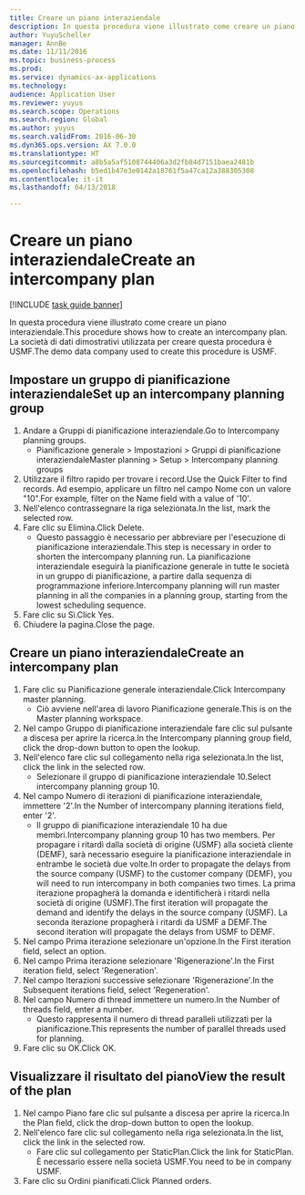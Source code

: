 ```yaml
--- 
title: Creare un piano interaziendale
description: In questa procedura viene illustrato come creare un piano interaziendale.
author: YuyuScheller
manager: AnnBe
ms.date: 11/11/2016
ms.topic: business-process
ms.prod: 
ms.service: dynamics-ax-applications
ms.technology: 
audience: Application User
ms.reviewer: yuyus
ms.search.scope: Operations
ms.search.region: Global
ms.author: yuyus
ms.search.validFrom: 2016-06-30
ms.dyn365.ops.version: AX 7.0.0
ms.translationtype: HT
ms.sourcegitcommit: a8b5a5af5108744406a3d2fb84d7151baea2481b
ms.openlocfilehash: b5ed1b47e3e0142a18761f5a47ca12a388305308
ms.contentlocale: it-it
ms.lasthandoff: 04/13/2018

---
```

# <a name="create-an-intercompany-plan"></a><span data-ttu-id="6fe6e-103">Creare un piano interaziendale</span><span class="sxs-lookup"><span data-stu-id="6fe6e-103">Create an intercompany plan</span></span>

[!INCLUDE [task guide banner](../../includes/task-guide-banner.md)]

<span data-ttu-id="6fe6e-104">In questa procedura viene illustrato come creare un piano interaziendale.</span><span class="sxs-lookup"><span data-stu-id="6fe6e-104">This procedure shows how to create an intercompany plan.</span></span> <span data-ttu-id="6fe6e-105">La società di dati dimostrativi utilizzata per creare questa procedura è USMF.</span><span class="sxs-lookup"><span data-stu-id="6fe6e-105">The demo data company used to create this procedure is USMF.</span></span>


## <a name="set-up-an-intercompany-planning-group"></a><span data-ttu-id="6fe6e-106">Impostare un gruppo di pianificazione interaziendale</span><span class="sxs-lookup"><span data-stu-id="6fe6e-106">Set up an intercompany planning group</span></span> 
1. <span data-ttu-id="6fe6e-107">Andare a Gruppi di pianificazione interaziendale.</span><span class="sxs-lookup"><span data-stu-id="6fe6e-107">Go to Intercompany planning groups.</span></span>
    * <span data-ttu-id="6fe6e-108">Pianificazione generale > Impostazioni > Gruppi di pianificazione interaziendale</span><span class="sxs-lookup"><span data-stu-id="6fe6e-108">Master planning > Setup > Intercompany planning groups</span></span>  
2. <span data-ttu-id="6fe6e-109">Utilizzare il filtro rapido per trovare i record.</span><span class="sxs-lookup"><span data-stu-id="6fe6e-109">Use the Quick Filter to find records.</span></span> <span data-ttu-id="6fe6e-110">Ad esempio, applicare un filtro nel campo Nome con un valore "10".</span><span class="sxs-lookup"><span data-stu-id="6fe6e-110">For example, filter on the Name field with a value of '10'.</span></span>
3. <span data-ttu-id="6fe6e-111">Nell'elenco contrassegnare la riga selezionata.</span><span class="sxs-lookup"><span data-stu-id="6fe6e-111">In the list, mark the selected row.</span></span>
4. <span data-ttu-id="6fe6e-112">Fare clic su Elimina.</span><span class="sxs-lookup"><span data-stu-id="6fe6e-112">Click Delete.</span></span>
    * <span data-ttu-id="6fe6e-113">Questo passaggio è necessario per abbreviare per l'esecuzione di pianificazione interaziendale.</span><span class="sxs-lookup"><span data-stu-id="6fe6e-113">This step is necessary in order to shorten the intercompany planning run.</span></span>   <span data-ttu-id="6fe6e-114">La pianificazione interaziendale eseguirà la pianificazione generale in tutte le società in un gruppo di pianificazione, a partire dalla sequenza di programmazione inferiore.</span><span class="sxs-lookup"><span data-stu-id="6fe6e-114">Intercompany planning will run master planning in all the companies in a planning group, starting from the lowest scheduling sequence.</span></span>  
5. <span data-ttu-id="6fe6e-115">Fare clic su Sì.</span><span class="sxs-lookup"><span data-stu-id="6fe6e-115">Click Yes.</span></span>
6. <span data-ttu-id="6fe6e-116">Chiudere la pagina.</span><span class="sxs-lookup"><span data-stu-id="6fe6e-116">Close the page.</span></span>

## <a name="create-an-intercompany-plan"></a><span data-ttu-id="6fe6e-117">Creare un piano interaziendale</span><span class="sxs-lookup"><span data-stu-id="6fe6e-117">Create an intercompany plan</span></span>
1. <span data-ttu-id="6fe6e-118">Fare clic su Pianificazione generale interaziendale.</span><span class="sxs-lookup"><span data-stu-id="6fe6e-118">Click Intercompany master planning.</span></span>
    * <span data-ttu-id="6fe6e-119">Ciò avviene nell'area di lavoro Pianificazione generale.</span><span class="sxs-lookup"><span data-stu-id="6fe6e-119">This is on the Master planning workspace.</span></span>  
2. <span data-ttu-id="6fe6e-120">Nel campo Gruppo di pianificazione interaziendale fare clic sul pulsante a discesa per aprire la ricerca.</span><span class="sxs-lookup"><span data-stu-id="6fe6e-120">In the Intercompany planning group field, click the drop-down button to open the lookup.</span></span>
3. <span data-ttu-id="6fe6e-121">Nell'elenco fare clic sul collegamento nella riga selezionata.</span><span class="sxs-lookup"><span data-stu-id="6fe6e-121">In the list, click the link in the selected row.</span></span>
    * <span data-ttu-id="6fe6e-122">Selezionare il gruppo di pianificazione interaziendale 10.</span><span class="sxs-lookup"><span data-stu-id="6fe6e-122">Select intercompany planning group 10.</span></span>  
4. <span data-ttu-id="6fe6e-123">Nel campo Numero di iterazioni di pianificazione interaziendale, immettere '2'.</span><span class="sxs-lookup"><span data-stu-id="6fe6e-123">In the Number of intercompany planning iterations field, enter '2'.</span></span>
    * <span data-ttu-id="6fe6e-124">Il gruppo di pianificazione interaziendale 10 ha due membri.</span><span class="sxs-lookup"><span data-stu-id="6fe6e-124">Intercompany planning group 10 has two members.</span></span> <span data-ttu-id="6fe6e-125">Per propagare i ritardi dalla società di origine (USMF) alla società cliente (DEMF), sarà necessario eseguire la pianificazione interaziendale in entrambe le società due volte.</span><span class="sxs-lookup"><span data-stu-id="6fe6e-125">In order to propagate the delays from the source company (USMF) to the customer company (DEMF), you will need to run intercompany in both companies two times.</span></span> <span data-ttu-id="6fe6e-126">La prima iterazione propagherà la domanda e identificherà i ritardi nella società di origine (USMF).</span><span class="sxs-lookup"><span data-stu-id="6fe6e-126">The first iteration will propagate the demand and identify the delays in the source company (USMF).</span></span> <span data-ttu-id="6fe6e-127">La seconda iterazione propagherà i ritardi da USMF a DEMF.</span><span class="sxs-lookup"><span data-stu-id="6fe6e-127">The second iteration will propagate the delays from USMF to DEMF.</span></span>  
5. <span data-ttu-id="6fe6e-128">Nel campo Prima iterazione selezionare un'opzione.</span><span class="sxs-lookup"><span data-stu-id="6fe6e-128">In the First iteration field, select an option.</span></span>
6. <span data-ttu-id="6fe6e-129">Nel campo Prima iterazione selezionare 'Rigenerazione'.</span><span class="sxs-lookup"><span data-stu-id="6fe6e-129">In the First iteration field, select 'Regeneration'.</span></span>
7. <span data-ttu-id="6fe6e-130">Nel campo Iterazioni successive selezionare 'Rigenerazione'.</span><span class="sxs-lookup"><span data-stu-id="6fe6e-130">In the Subsequent iterations field, select 'Regeneration'.</span></span>
8. <span data-ttu-id="6fe6e-131">Nel campo Numero di thread immettere un numero.</span><span class="sxs-lookup"><span data-stu-id="6fe6e-131">In the Number of threads field, enter a number.</span></span>
    * <span data-ttu-id="6fe6e-132">Questo rappresenta il numero di thread paralleli utilizzati per la pianificazione.</span><span class="sxs-lookup"><span data-stu-id="6fe6e-132">This represents the number of parallel threads used for planning.</span></span>  
9. <span data-ttu-id="6fe6e-133">Fare clic su OK.</span><span class="sxs-lookup"><span data-stu-id="6fe6e-133">Click OK.</span></span>

## <a name="view-the-result-of-the-plan"></a><span data-ttu-id="6fe6e-134">Visualizzare il risultato del piano</span><span class="sxs-lookup"><span data-stu-id="6fe6e-134">View the result of the plan</span></span>
1. <span data-ttu-id="6fe6e-135">Nel campo Piano fare clic sul pulsante a discesa per aprire la ricerca.</span><span class="sxs-lookup"><span data-stu-id="6fe6e-135">In the Plan field, click the drop-down button to open the lookup.</span></span>
2. <span data-ttu-id="6fe6e-136">Nell'elenco fare clic sul collegamento nella riga selezionata.</span><span class="sxs-lookup"><span data-stu-id="6fe6e-136">In the list, click the link in the selected row.</span></span>
    * <span data-ttu-id="6fe6e-137">Fare clic sul collegamento per StaticPlan.</span><span class="sxs-lookup"><span data-stu-id="6fe6e-137">Click the link for StaticPlan.</span></span> <span data-ttu-id="6fe6e-138">È necessario essere  nella società USMF.</span><span class="sxs-lookup"><span data-stu-id="6fe6e-138">You need to be in company USMF.</span></span>  
3. <span data-ttu-id="6fe6e-139">Fare clic su Ordini pianificati.</span><span class="sxs-lookup"><span data-stu-id="6fe6e-139">Click Planned orders.</span></span>


